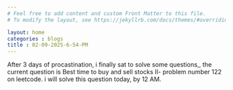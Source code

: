 ```yaml
---
# Feel free to add content and custom Front Matter to this file.
# To modify the layout, see https://jekyllrb.com/docs/themes/#overriding-theme-defaults

layout: home
categories : blogs
title : 02-09-2025-6-54-PM
---
```

After 3 days of procastination, i finally sat to solve some questions,, the current question is Best time to buy and sell stocks II- problem number 122 on leetcode. i will solve this question today, by 12 AM.
